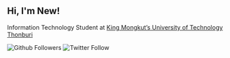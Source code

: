 <h2> Hi, I'm New! </h2>
<p>Information Technology Student at <a href="https://www.kmutt.ac.th/en/">King Mongkut’s University of Technology Thonburi</a></p>

![Github Followers](https://img.shields.io/github/followers/NewBww?label=Follow&style=social)
![Twitter Follow](https://img.shields.io/twitter/follow/bwwnew?style=social)
